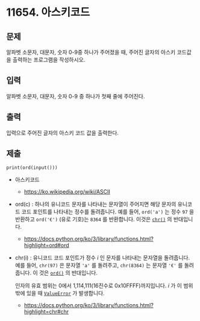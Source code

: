 # 11654. 아스키코드

## 문제

알파벳 소문자, 대문자, 숫자 0-9중 하나가 주어졌을 때, 주어진 글자의 아스키 코드값을 출력하는 프로그램을 작성하시오.

## 입력

알파벳 소문자, 대문자, 숫자 0-9 중 하나가 첫째 줄에 주어진다.

## 출력

입력으로 주어진 글자의 아스키 코드 값을 출력한다.

## 제출

```
print(ord(input()))
```



- 아스키코드

  - https://ko.wikipedia.org/wiki/ASCII

- ord(c) : 하나의 유니코드 문자를 나타내는 문자열이 주어지면 해당 문자의 유니코드 코드 포인트를 나타내는 정수를 돌려줍니다. 예를 들어, `ord('a')` 는 정수 `97` 을 반환하고 `ord('€')` (유로 기호)는 `8364` 를 반환합니다. 이것은 [`chr()`](https://docs.python.org/ko/3/library/functions.html?highlight=ord#chr) 의 반대입니다.

  - https://docs.python.org/ko/3/library/functions.html?highlight=ord#ord

- chr(i) : 유니코드 코드 포인트가 정수 *i* 인 문자를 나타내는 문자열을 돌려줍니다. 예를 들어, `chr(97)` 은 문자열 `'a'` 를 돌려주고, `chr(8364)` 는 문자열 `'€'` 를 돌려줍니다. 이 것은 [`ord()`](https://docs.python.org/ko/3/library/functions.html?highlight=chr#ord) 의 반대입니다.

  인자의 유효 범위는 0에서 1,114,111(16진수로 0x10FFFF)까지입니다. *i* 가 이 범위 밖에 있을 때 [`ValueError`](https://docs.python.org/ko/3/library/exceptions.html#ValueError) 가 발생합니다.

  - https://docs.python.org/ko/3/library/functions.html?highlight=chr#chr